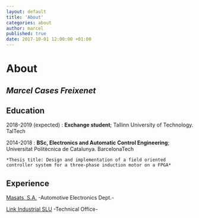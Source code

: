 ```yaml
---
layout: default
title: 'About'
categories: about
author: marcel
published: true
date: 2017-10-01 12:00:00 +01:00
---
```

# About

_Marcel Cases Freixenet_
---  

Education
---------

2018-2019 (expected)
:   **Exchange student**; Tallinn University of Technology. TalTech     

      
2014-2018
:   **BSc, Electronics and Automatic Control Engineering**; Universitat Politècnica de Catalunya. BarcelonaTech

    *Thesis title: Design and implementation of a field oriented controller system for a three-phase induction motor on a FPGA*

Experience
----------

[Masats, S.A.](http://www.masats.es/en/) -Automotive Electronics Dept.-

[Link Industrial SLU](http://www.linkindustrial.es/web/en/) -Technical Office-
